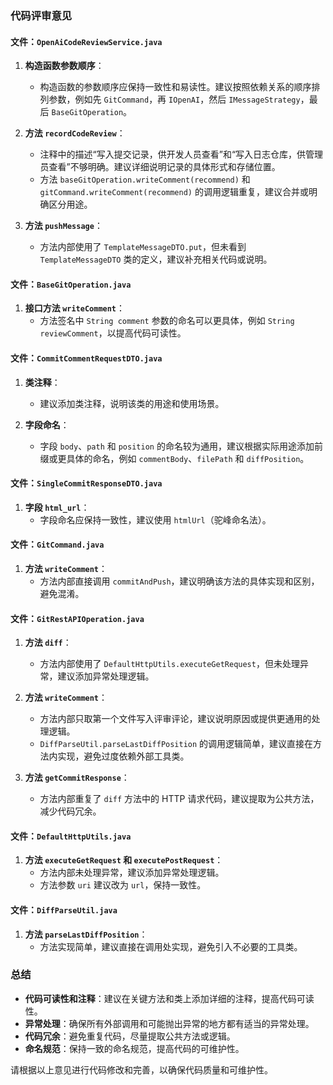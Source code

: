 ### 代码评审意见

#### 文件：`OpenAiCodeReviewService.java`

1. **构造函数参数顺序**：
   - 构造函数的参数顺序应保持一致性和易读性。建议按照依赖关系的顺序排列参数，例如先 `GitCommand`，再 `IOpenAI`，然后 `IMessageStrategy`，最后 `BaseGitOperation`。

2. **方法 `recordCodeReview`**：
   - 注释中的描述“写入提交记录，供开发人员查看”和“写入日志仓库，供管理员查看”不够明确。建议详细说明记录的具体形式和存储位置。
   - 方法 `baseGitOperation.writeComment(recommend)` 和 `gitCommand.writeComment(recommend)` 的调用逻辑重复，建议合并或明确区分用途。

3. **方法 `pushMessage`**：
   - 方法内部使用了 `TemplateMessageDTO.put`，但未看到 `TemplateMessageDTO` 类的定义，建议补充相关代码或说明。

#### 文件：`BaseGitOperation.java`

1. **接口方法 `writeComment`**：
   - 方法签名中 `String comment` 参数的命名可以更具体，例如 `String reviewComment`，以提高代码可读性。

#### 文件：`CommitCommentRequestDTO.java`

1. **类注释**：
   - 建议添加类注释，说明该类的用途和使用场景。

2. **字段命名**：
   - 字段 `body`、`path` 和 `position` 的命名较为通用，建议根据实际用途添加前缀或更具体的命名，例如 `commentBody`、`filePath` 和 `diffPosition`。

#### 文件：`SingleCommitResponseDTO.java`

1. **字段 `html_url`**：
   - 字段命名应保持一致性，建议使用 `htmlUrl`（驼峰命名法）。

#### 文件：`GitCommand.java`

1. **方法 `writeComment`**：
   - 方法内部直接调用 `commitAndPush`，建议明确该方法的具体实现和区别，避免混淆。

#### 文件：`GitRestAPIOperation.java`

1. **方法 `diff`**：
   - 方法内部使用了 `DefaultHttpUtils.executeGetRequest`，但未处理异常，建议添加异常处理逻辑。

2. **方法 `writeComment`**：
   - 方法内部只取第一个文件写入评审评论，建议说明原因或提供更通用的处理逻辑。
   - `DiffParseUtil.parseLastDiffPosition` 的调用逻辑简单，建议直接在方法内实现，避免过度依赖外部工具类。

3. **方法 `getCommitResponse`**：
   - 方法内部重复了 `diff` 方法中的 HTTP 请求代码，建议提取为公共方法，减少代码冗余。

#### 文件：`DefaultHttpUtils.java`

1. **方法 `executeGetRequest` 和 `executePostRequest`**：
   - 方法内部未处理异常，建议添加异常处理逻辑。
   - 方法参数 `uri` 建议改为 `url`，保持一致性。

#### 文件：`DiffParseUtil.java`

1. **方法 `parseLastDiffPosition`**：
   - 方法实现简单，建议直接在调用处实现，避免引入不必要的工具类。

### 总结

- **代码可读性和注释**：建议在关键方法和类上添加详细的注释，提高代码可读性。
- **异常处理**：确保所有外部调用和可能抛出异常的地方都有适当的异常处理。
- **代码冗余**：避免重复代码，尽量提取公共方法或逻辑。
- **命名规范**：保持一致的命名规范，提高代码的可维护性。

请根据以上意见进行代码修改和完善，以确保代码质量和可维护性。
